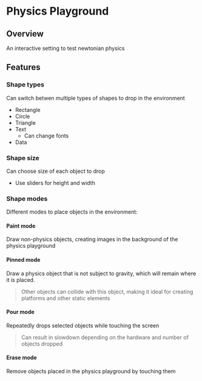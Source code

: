 # Physics Playground
## Overview
An interactive setting to test newtonian physics

## Features
### Shape types
Can switch betwen multiple types of shapes to drop in the environment

- Rectangle
- Circle
- Triangle
- Text
	- Can change fonts
- Data

### Shape size
Can choose size of each object to drop 

- Use sliders for height and width

### Shape modes
Different modes to place objects in the environment:

#### Paint mode
Draw non-physics objects, creating images in the background of the physics playground

#### Pinned mode
Draw a physics object that is not subject to gravity, which will remain where it is placed.

> Other objects can collide with this object, making it ideal for creating platforms and other static elements

#### Pour mode
Repeatedly drops selected objects while touching the screen
> Can result in slowdown depending on the hardware and number of objects dropped

#### Erase mode
Remove objects placed in the physics playground by touching them